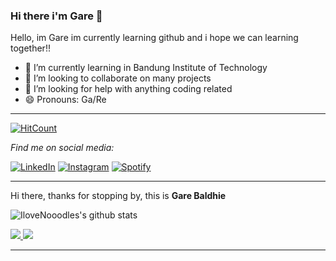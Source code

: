 ### Hi there i'm Gare 👋
Hello, im Gare im currently learning github and i hope we can learning together!!

- 🌱 I’m currently learning in Bandung Institute of Technology
- 👯 I’m looking to collaborate on many projects
- 🤔 I’m looking for help with anything coding related
- 😄 Pronouns: Ga/Re

---

[![HitCount](http://hits.dwyl.com/IloveNooodles/IloveNooodles.svg)](http://hits.dwyl.com/IloveNooodles/IloveNooodles)

<i>Find me on social media: </i><br>

<div>

<a href="https://www.linkedin.com/in/" target="_blank"><img src="https://img.shields.io/badge/LinkedIn-%230077B5.svg?&style=flat-square&logo=linkedin&logoColor=white" alt="LinkedIn"></a>
<a href="https://www.instagram.com/mgarebaldhie " target="_blank"><img src="https://img.shields.io/badge/Instagram-%23E4405F.svg?&style=flat-square&logo=instagram&logoColor=white" alt="Instagram"></a>
<a href="https://open.spotify.com/user/eragiare " target="_blank"><img src="https://img.shields.io/badge/Spotify-%231ED760.svg?&style=flat-square&logo=spotify&logoColor=white" alt="Spotify"></a>

</div>

---

Hi there, thanks for stopping by, this is **Gare Baldhie**

![IloveNooodles's github stats](https://github-readme-stats.vercel.app/api?username=IloveNooodles&hide=contribs,prs&count_private=true&show_icons=true)

<a href="https://github.com/IloveNooodles">
  <img src="https://img.shields.io/github/followers/IloveNooodles">
</a>
<a href="https://github.com/IloveNooodles">
   <img src="https://komarev.com/ghpvc/?username=IloveNooodles">
</a>

---
